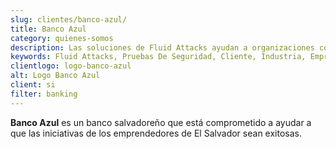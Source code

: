 ```yaml
---
slug: clientes/banco-azul/
title: Banco Azul
category: quienes-somos
description: Las soluciones de Fluid Attacks ayudan a organizaciones como Banco Azul a identificar vulnerabilidades de seguridad en sus sistemas y gestionar sus superficies de ataque.
keywords: Fluid Attacks, Pruebas De Seguridad, Cliente, Industria, Empresa, Organizacion, Pentesting, Hacking Etico, Banco Azul
clientlogo: logo-banco-azul
alt: Logo Banco Azul
client: si
filter: banking
---
```


**Banco Azul** es un banco salvadoreño
que está comprometido a ayudar a que las iniciativas
de los emprendedores de El Salvador sean exitosas.
